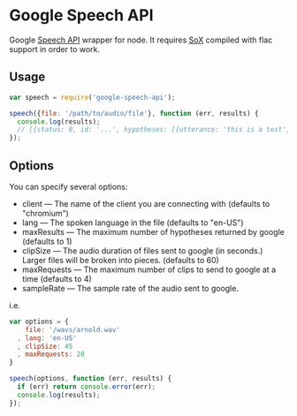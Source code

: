 Google Speech API
=================

Google [Speech API](https://gist.github.com/alotaiba/1730160) wrapper for node.
It requires [SoX](http://sox.sourceforge.net) compiled with flac support in order to work.

Usage
-----

```javascript
var speech = require('google-speech-api');

speech({file: '/path/to/audio/file'}, function (err, results) {
  console.log(results);
  // [{status: 0, id: '...', hypotheses: [{utterance: 'this is a test', confidence: 0.9162679}]}]}]
});
```

Options
-------

You can specify several options:
* client — The name of the client you are connecting with (defaults to "chromium")
* lang — The spoken language in the file (defaults to "en-US")
* maxResults — The maximum number of hypotheses returned by google (defaults to 1)
* clipSize — The audio duration of files sent to google (in seconds.) Larger files will be broken into pieces. (defaults to 60)
* maxRequests — The maximum number of clips to send to google at a time (defaults to 4)
* sampleRate — The sample rate of the audio sent to google.

i.e.

```javascript
var options = {
    file: '/wavs/arnold.wav'
  , lang: 'en-US'
  , clipSize: 45
  , maxRequests: 20
}

speech(options, function (err, results) {
  if (err) return console.error(err);
  console.log(results);
});
```
